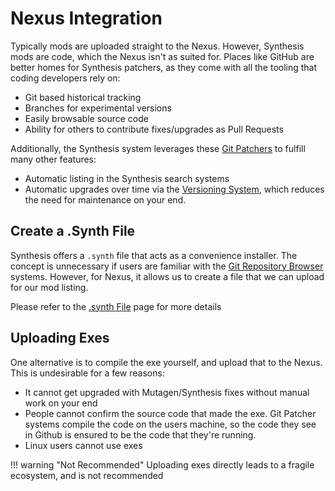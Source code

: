 # Nexus Integration
Typically mods are uploaded straight to the Nexus.  However, Synthesis mods are code, which the Nexus isn't as suited for.  Places like GitHub are better homes for Synthesis patchers, as they come with all the tooling that coding developers rely on:

- Git based historical tracking
- Branches for experimental versions
- Easily browsable source code
- Ability for others to contribute fixes/upgrades as Pull Requests

Additionally, the Synthesis system leverages these [Git Patchers](../Git-Repository-Patcher.md) to fulfill many other features:

- Automatic listing in the Synthesis search systems
- Automatic upgrades over time via the [Versioning System](../Versioning.md), which reduces the need for maintenance on your end.

## Create a .Synth File
Synthesis offers a `.synth` file that acts as a convenience installer.   The concept is unnecessary if users are familiar with the [Git Repository Browser](../Typical-Usage.md#browse) systems.  However, for Nexus, it allows us to create a file that we can upload for our mod listing.

Please refer to the [.synth File](../Synth-File.md) page for more details

## Uploading Exes
One alternative is to compile the exe yourself, and upload that to the Nexus.  This is undesirable for a few reasons:

- It cannot get upgraded with Mutagen/Synthesis fixes without manual work on your end
- People cannot confirm the source code that made the exe.  Git Patcher systems compile the code on the users machine, so the code they see in Github is ensured to be the code that they're running.
- Linux users cannot use exes

!!! warning "Not Recommended"
    Uploading exes directly leads to a fragile ecosystem, and is not recommended